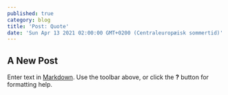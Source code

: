```yaml
---
published: true
category: blog
title: 'Post: Quote'
date: 'Sun Apr 13 2021 02:00:00 GMT+0200 (Centraleuropæisk sommertid)'
---
```

## A New Post

Enter text in [Markdown](http://daringfireball.net/projects/markdown/). Use the toolbar above, or click the **?** button for formatting help.
